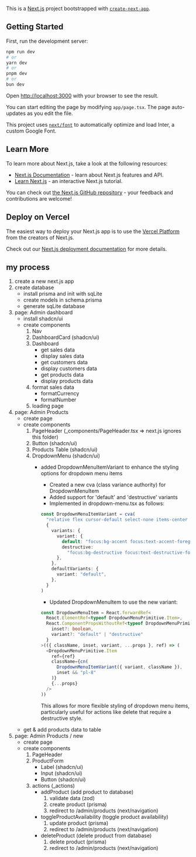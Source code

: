 This is a [Next.js](https://nextjs.org/) project bootstrapped with [`create-next-app`](https://github.com/vercel/next.js/tree/canary/packages/create-next-app).

## Getting Started

First, run the development server:

```bash
npm run dev
# or
yarn dev
# or
pnpm dev
# or
bun dev
```

Open [http://localhost:3000](http://localhost:3000) with your browser to see the result.

You can start editing the page by modifying `app/page.tsx`. The page auto-updates as you edit the file.

This project uses [`next/font`](https://nextjs.org/docs/basic-features/font-optimization) to automatically optimize and load Inter, a custom Google Font.

## Learn More

To learn more about Next.js, take a look at the following resources:

- [Next.js Documentation](https://nextjs.org/docs) - learn about Next.js features and API.
- [Learn Next.js](https://nextjs.org/learn) - an interactive Next.js tutorial.

You can check out [the Next.js GitHub repository](https://github.com/vercel/next.js/) - your feedback and contributions are welcome!

## Deploy on Vercel

The easiest way to deploy your Next.js app is to use the [Vercel Platform](https://vercel.com/new?utm_medium=default-template&filter=next.js&utm_source=create-next-app&utm_campaign=create-next-app-readme) from the creators of Next.js.

Check out our [Next.js deployment documentation](https://nextjs.org/docs/deployment) for more details.

## my process
1. create a new next.js app
2. create database
    - install prisma and init with sqLite
    - create models in schema.prisma
    - generate sqLite database
3. page: Admin dashboard
    - install shadcn/ui
    - create components
        1. Nav
        2. DashboardCard (shadcn/ui)
        3. Dashboard
            - get sales data
            - display sales data
            - get customers data
            - display customers data
            - get products data
            - display products data
        4. format sales data
            - formatCurrency
            - formatNumber
        5. loading page
2. page: Admin Products
    - create page
    - create components
        1. PageHeader (_components/PageHeader.tsx => next.js ignores this folder)
        2. Button (shadcn/ui)
        3. Products Table (shadcn/ui)
        4. DropdownMenu (shadcn/ui)
            - added DropdownMenuItemVariant to enhance the styling options for dropdown menu items
              - Created a new cva (class variance authority) for DropdownMenuItem
              - Added support for 'default' and 'destructive' variants
              - Implemented in dropdown-menu.tsx as follows:

              ```typescript
              const DropdownMenuItemVariant = cva(
                "relative flex cursor-default select-none items-center rounded-sm px-2 py-1.5 text-sm outline-none transition-colors focus:bg-accent focus:text-accent-foreground data-[disabled]:pointer-events-none data-[disabled]:opacity-50",
                {
                  variants: {
                    variant: {
                      default: "focus:bg-accent focus:text-accent-foreground",
                      destructive:
                        "focus:bg-destructive focus:text-destructive-foreground text-destructive",
                    },
                  },
                  defaultVariants: {
                    variant: "default",
                  },
                }
              )
              ```

              - Updated DropdownMenuItem to use the new variant:

              ```typescript
              const DropdownMenuItem = React.forwardRef<
                React.ElementRef<typeof DropdownMenuPrimitive.Item>,
                React.ComponentPropsWithoutRef<typeof DropdownMenuPrimitive.Item> & {
                  inset?: boolean,
                  variant?: "default" | "destructive"
                }
              >(({ className, inset, variant, ...props }, ref) => (
                <DropdownMenuPrimitive.Item
                  ref={ref}
                  className={cn(
                    DropdownMenuItemVariant({ variant, className }),
                    inset && "pl-8"
                  )}
                  {...props}
                />
              ))
              ```

              This allows for more flexible styling of dropdown menu items, particularly useful for actions like delete that require a destructive style.
    - get & add products data to table
3. page: Admin Products / new
    - create page
    - create components
        1. PageHeader
        2. ProductForm
            - Label (shadcn/ui)
            - Input (shadcn/ui)
            - Button (shadcn/ui)
        3. actions (_actions)
            - addProduct (add product to database)
                1. validate data (zod)
                2. create product (prisma)
                3. redirect to /admin/products (next/navigation)
            - toggleProductAvailability (toggle product availability)
                1. update product (prisma)
                2. redirect to /admin/products (next/navigation)
            - deleteProduct (delete product from database)
                1. delete product (prisma)
                2. redirect to /admin/products (next/navigation)

            

        